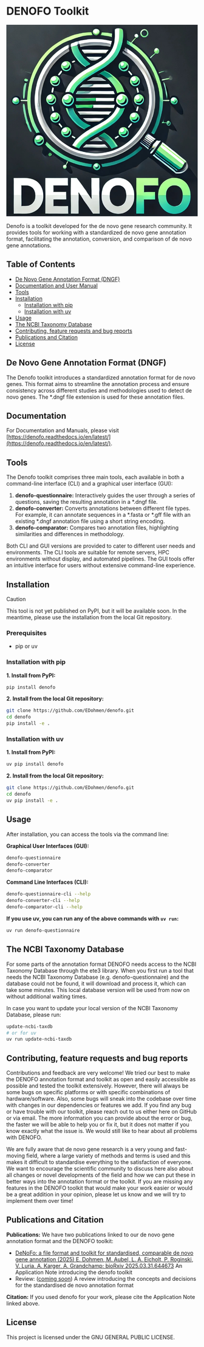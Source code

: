 # DENOFO Toolkit

[![Denofo Logo](denofo/static/denofo-logo.jpg)](https://github.com/EDohmen/denofo)

Denofo is a toolkit developed for the de novo gene research community. It provides tools for working with a standardized de novo gene annotation format, facilitating the annotation, conversion, and comparison of de novo gene annotations.

## Table of Contents

- [De Novo Gene Annotation Format (DNGF)](#de-novo-gene-annotation-format-dngf)
- [Documentation and User Manual](#documentation)
- [Tools](#tools)
- [Installation](#installation)
  - [Installation with pip](#installation-with-pip)
  - [Installation with uv](#installation-with-uv)
- [Usage](#usage)
- [The NCBI Taxonomy Database](#the-ncbi-taxonomy-database)
- [Contributing, feature requests and bug reports](#contributing-feature-requests-and-bug-reports)
- [Publications and Citation](#publications-and-citation)
- [License](#license)

## De Novo Gene Annotation Format (DNGF)

The Denofo toolkit introduces a standardized annotation format for de novo genes. This format aims to streamline the annotation process and ensure consistency across different studies and methodologies used to detect de novo genes. The *.dngf file extension is used for these annotation files.

## Documentation
For Documentation and Manuals, please visit [https://denofo.readthedocs.io/en/latest/](https://denofo.readthedocs.io/en/latest/).

## Tools

The Denofo toolkit comprises three main tools, each available in both a command-line interface (CLI) and a graphical user interface (GUI):

1.  **denofo-questionnaire:** Interactively guides the user through a series of questions, saving the resulting annotation in a *.dngf file.
2.  **denofo-converter:** Converts annotations between different file types. For example, it can annotate sequences in a *.fasta or *.gff file with an existing *.dngf annotation file using a short string encoding.
3.  **denofo-comparator:** Compares two annotation files, highlighting similarities and differences in methodology.

Both CLI and GUI versions are provided to cater to different user needs and environments. The CLI tools are suitable for remote servers, HPC environments without display, and automated pipelines. The GUI tools offer an intuitive interface for users without extensive command-line experience.

## Installation

> [!CAUTION]
This tool is not yet published on PyPI, but it will be available soon. In the meantime, please use the installation from the local Git repository.

### Prerequisites

*   pip or uv

### Installation with pip

**1. Install from PyPI:**

```bash
pip install denofo
```

**2. Install from the local Git repository:**

```bash
git clone https://github.com/EDohmen/denofo.git
cd denofo
pip install -e .
```

### Installation with uv

**1. Install from PyPI:**
```bash
uv pip install denofo
```

**2. Install from the local Git repository:**

```bash
git clone https://github.com/EDohmen/denofo.git
cd denofo
uv pip install -e .
```

## Usage

After installation, you can access the tools via the command line:


**Graphical User Interfaces (GUI):**

```bash
denofo-questionnaire
denofo-converter
denofo-comparator
```

**Command Line Interfaces (CLI):**

```bash
denofo-questionnaire-cli --help
denofo-converter-cli --help
denofo-comparator-cli --help
```

**If you use uv, you can run any of the above commands with `uv run`:**
```bash
uv run denofo-questionnaire
```

## The NCBI Taxonomy Database

For some parts of the annotation format DENOFO needs access to the NCBI Taxonomy Database
through the ete3 library. When you first run a tool that needs the NCBI Taxonomy Database
(e.g. denofo-questionnaire) and the database could not be found, it will download
and process it, which can take some minutes. This local database version will be used from
now on without additional waiting times.

In case you want to update your local version of the NCBI Taxonomy Database, please run:

```bash
update-ncbi-taxdb
# or for uv
uv run update-ncbi-taxdb
```

## Contributing, feature requests and bug reports

Contributions and feedback are very welcome! We tried our best to make the DENOFO
annotation format and toolkit as open and easily accessible as possible and tested
the toolkit extensively. However, there will always be some bugs on specific platforms
or with specific combinations of hardware/software. Also, some bugs will sneak into the 
codebase over time with changes in our dependencies or features we add.
If you find any bug or have trouble with our toolkit, please reach out to us either
here on GitHub or via email. The more information you can provide about the error or bug,
the faster we will be able to help you or fix it, but it does not matter if you know
exactly what the issue is. We would still like to hear about all problems with DENOFO.

We are fully aware that de novo gene research is a very young and fast-moving field,
where a large variety of methods and terms is used and this makes it difficult to
standardise everything to the satisfaction of everyone. We want to encourage the 
scientific community to discuss here also about all changes or novel developments
of the field and how we can put these in better ways into the annotation format
or the toolkit. If you are missing any features in the DENOFO toolkit that would
make your work easier or would be a great addition in your opinion, please let us 
know and we will try to implement them over time!


## Publications and Citation

**Publications:**
We have two publications linked to our de novo gene annotation format and the DENOFO 
toolkit:

- [DeNoFo: a file format and toolkit for standardised, comparable de novo gene annotation (2025) E. Dohmen, M. Aubel, L. A. Eicholt, P. Roginski, V. Luria, A. Karger, A. Grandchamp; bioRxiv 2025.03.31.644673](https://doi.org/10.1101/2025.03.31.644673) An Application Note introducing the 
denofo toolkit
- Review: ([coming soon](https://github.com/EDohmen/denofo)) A review introducing the concepts and decisions
for the standardised de novo annotation format

**Citation:**
If you used denofo for your work, please cite the Application Note linked above.

## License

This project is licensed under the GNU GENERAL PUBLIC LICENSE.

